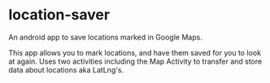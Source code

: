 # location-saver
An android app to save locations marked in Google Maps.

This app allows you to mark locations, and have them saved for you to look at again. Uses two activities including the Map Activity to transfer and store data about locations aka LatLng's.
